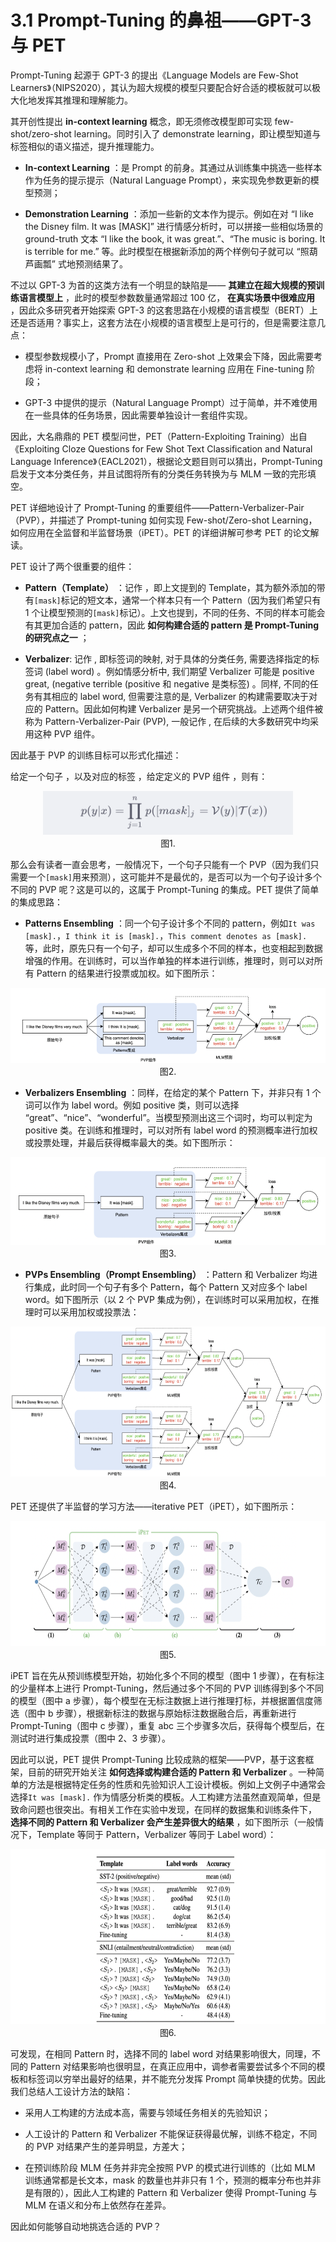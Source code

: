 
# 3.1 Prompt-Tuning 的鼻祖——GPT-3 与 PET

Prompt-Tuning 起源于 GPT-3 的提出《Language Models are Few-Shot Learners》（NIPS2020），其认为超大规模的模型只要配合好合适的模板就可以极大化地发挥其推理和理解能力。

其开创性提出 **in-context learning** 概念，即无须修改模型即可实现 few-shot/zero-shot learning。同时引入了 demonstrate learning，即让模型知道与标签相似的语义描述，提升推理能力。

*   **In-context Learning** ：是 Prompt 的前身。其通过从训练集中挑选一些样本作为任务的提示提示（Natural Language Prompt），来实现免参数更新的模型预测；
    
*   **Demonstration Learning** ：添加一些新的文本作为提示。例如在对 “I like the Disney film. It was [MASK]” 进行情感分析时，可以拼接一些相似场景的 ground-truth 文本 “I like the book, it was great.”、“The music is boring. It is terrible for me.” 等。此时模型在根据新添加的两个样例句子就可以 “照葫芦画瓢” 式地预测结果了。

不过以 GPT-3 为首的这类方法有一个明显的缺陷是—— **其建立在超大规模的预训练语言模型上** ，此时的模型参数数量通常超过 100 亿， **在真实场景中很难应用** ，因此众多研究者开始探索 GPT-3 的这套思路在小规模的语言模型（BERT）上还是否适用？事实上，这套方法在小规模的语言模型上是可行的，但是需要注意几点：

*   模型参数规模小了，Prompt 直接用在 Zero-shot 上效果会下降，因此需要考虑将 in-context learning 和 demonstrate learning 应用在 Fine-tuning 阶段；
    
*   GPT-3 中提供的提示（Natural Language Prompt）过于简单，并不难使用在一些具体的任务场景，因此需要单独设计一套组件实现。

因此，大名鼎鼎的 PET 模型问世，PET（Pattern-Exploiting Training）出自《Exploiting Cloze Questions for Few Shot Text Classification and Natural Language Inference》（EACL2021），根据论文题目则可以猜出，Prompt-Tuning 启发于文本分类任务，并且试图将所有的分类任务转换为与 MLM 一致的完形填空。

PET 详细地设计了 Prompt-Tuning 的重要组件——Pattern-Verbalizer-Pair（PVP），并描述了 Prompt-tuning 如何实现 Few-shot/Zero-shot Learning，如何应用在全监督和半监督场景（iPET）。PET 的详细讲解可参考 PET 的论文解读。

PET 设计了两个很重要的组件：

*   **Pattern（Template）** ：记作 ，即上文提到的 Template，其为额外添加的带有`[mask]`标记的短文本，通常一个样本只有一个 Pattern（因为我们希望只有 1 个让模型预测的`[mask]`标记）。上文也提到，不同的任务、不同的样本可能会有其更加合适的 pattern，因此 **如何构建合适的 pattern 是 Prompt-Tuning 的研究点之一** ；
    
*   **Verbalizer**: 记作 , 即标签词的映射, 对于具体的分类任务, 需要选择指定的标签词 (label word) 。例如情感分析中, 我们期望 Verbalizer 可能是 positive great, (negative terrible (positive 和 negative 是类标签) 。同样, 不同的任务有其相应的 label word, 但需要注意的是, Verbalizer 的构建需要取决于对应的 Pattern。因此如何构建 Verbalizer 是另一个研究挑战。上述两个组件被称为 Pattern-Verbalizer-Pair (PVP), 一般记作 , 在后续的大多数研究中均采用这种 PVP 组件。

因此基于 PVP 的训练目标可以形式化描述：

给定一个句子 ，以及对应的标签 ，给定定义的 PVP 组件 ，则有：

<div align=center>
<img src="./imgs/1.jpg" width="400" height="70">
</div>
<div align=center>图1. </div>

那么会有读者一直会思考，一般情况下，一个句子只能有一个 PVP（因为我们只需要一个`[mask]`用来预测），这可能并不是最优的，是否可以为一个句子设计多个不同的 PVP 呢？这是可以的，这属于 Prompt-Tuning 的集成。PET 提供了简单的集成思路：

*   **Patterns Ensembling** ：同一个句子设计多个不同的 pattern，例如`It was [mask].`，`I think it is [mask].`，`This comment denotes as [mask].` 等，此时，原先只有一个句子，却可以生成多个不同的样本，也变相起到数据增强的作用。在训练时，可以当作单独的样本进行训练，推理时，则可以对所有 Pattern 的结果进行投票或加权。如下图所示：

<div align=center>
<img src="./imgs/2.jpg" width="800" height="120">
</div>
<div align=center>图2. </div>

*   **Verbalizers Ensembling** ：同样，在给定的某个 Pattern 下，并非只有 1 个词可以作为 label word。例如 positive 类，则可以选择 “great”、“nice”、“wonderful”。当模型预测出这三个词时，均可以判定为 positive 类。在训练和推理时，可以对所有 label word 的预测概率进行加权或投票处理，并最后获得概率最大的类。如下图所示：
    
<div align=center>
<img src="./imgs/3.jpg" width="800" height="140">
</div>
<div align=center>图3. </div>

*   **PVPs Ensembling（Prompt Ensembling）** ：Pattern 和 Verbalizer 均进行集成，此时同一个句子有多个 Pattern，每个 Pattern 又对应多个 label word。如下图所示（以 2 个 PVP 集成为例），在训练时可以采用加权，在推理时可以采用加权或投票法：
    
<div align=center>
<img src="./imgs/4.jpg" width="800" height="240">
</div>
<div align=center>图4. </div>

PET 还提供了半监督的学习方法——iterative PET（iPET），如下图所示：

<div align=center>
<img src="./imgs/5.jpg" width="800" height="200">
</div>
<div align=center>图5. </div>

iPET 旨在先从预训练模型开始，初始化多个不同的模型（图中 1 步骤），在有标注的少量样本上进行 Prompt-Tuning，然后通过多个不同的 PVP 训练得到多个不同的模型（图中 a 步骤），每个模型在无标注数据上进行推理打标，并根据置信度筛选（图中 b 步骤），根据新标注的数据与原始标注数据融合后，再重新进行 Prompt-Tuning（图中 c 步骤），重复 abc 三个步骤多次后，获得每个模型后，在测试时进行集成投票（图中 2、3 步骤）。

因此可以说，PET 提供 Prompt-Tuning 比较成熟的框架——PVP，基于这套框架，目前的研究开始关注 **如何选择或构建合适的 Pattern 和 Verbalizer** 。一种简单的方法是根据特定任务的性质和先验知识人工设计模板。例如上文例子中通常会选择`It was [mask].` 作为情感分析类的模板。人工构建方法虽然直观简单，但是致命问题也很突出。有相关工作在实验中发现，在同样的数据集和训练条件下， **选择不同的 Pattern 和 Verbalizer 会产生差异很大的结果** ，如下图所示（一般情况下，Template 等同于 Pattern，Verbalizer 等同于 Label word）：

<div align=center>
<img src="./imgs/6.jpg" width="800" height="280">
</div>
<div align=center>图6. </div>

可发现，在相同 Pattern 时，选择不同的 label word 对结果影响很大，同理，不同的 Pattern 对结果影响也很明显，在真正应用中，调参者需要尝试多个不同的模板和标签词以穷举出最好的结果，并不能充分发挥 Prompt 简单快捷的优势。因此我们总结人工设计方法的缺陷：

*   采用人工构建的方法成本高，需要与领域任务相关的先验知识；
    
*   人工设计的 Pattern 和 Verbalizer 不能保证获得最优解，训练不稳定，不同的 PVP 对结果产生的差异明显，方差大；
    
*   在预训练阶段 MLM 任务并非完全按照 PVP 的模式进行训练的（比如 MLM 训练通常都是长文本，mask 的数量也并非只有 1 个，预测的概率分布也并非是有限的），因此人工构建的 Pattern 和 Verbalizer 使得 Prompt-Tuning 与 MLM 在语义和分布上依然存在差异。
    

因此如何能够自动地挑选合适的 PVP？
